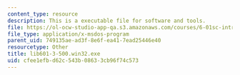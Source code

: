 ```yaml
---
content_type: resource
description: This is a executable file for software and tools.
file: https://ol-ocw-studio-app-qa.s3.amazonaws.com/courses/6-01sc-introduction-to-electrical-engineering-and-computer-science-i-spring-2011/cfee1efbd62c543b08633cb96f74c573_lib601-3-500.win32.exe
file_type: application/x-msdos-program
parent_uid: 749135ae-ad3f-8e6f-ea41-7ead25446e40
resourcetype: Other
title: lib601-3-500.win32.exe
uid: cfee1efb-d62c-543b-0863-3cb96f74c573
---
```

